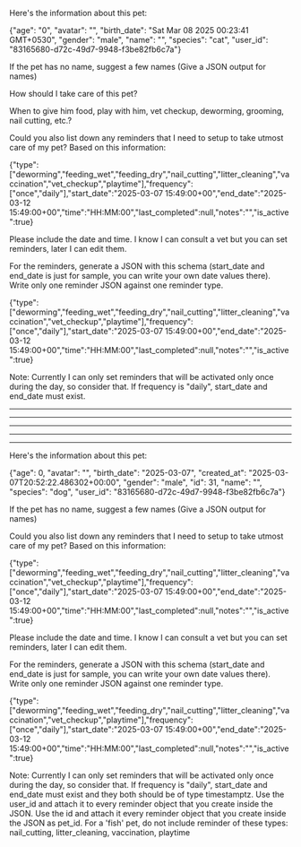 Here's the information about this pet:

{"age": "0", "avatar": "", "birth_date": "Sat Mar 08 2025 00:23:41 GMT+0530", "gender": "male", "name": "", "species": "cat", "user_id": "83165680-d72c-49d7-9948-f3be82fb6c7a"}

If the pet has no name, suggest a few names (Give a JSON output for names)

How should I take care of this pet?

When to give him food, play with him, vet checkup, deworming, grooming, nail cutting, etc.?

Could you also list down any reminders that I need to setup to take utmost care of my pet? Based on this information:

{"type":["deworming","feeding_wet","feeding_dry","nail_cutting","litter_cleaning","vaccination","vet_checkup","playtime"],"frequency":["once","daily"],"start_date":"2025-03-07 15:49:00+00","end_date":"2025-03-12 15:49:00+00","time":"HH:MM:00","last_completed":null,"notes":"","is_active":true}

Please include the date and time. I know I can consult a vet but you can set reminders, later I can edit them.

For the reminders, generate a JSON with this schema (start_date and end_date is just for sample, you can write your own date values there). Write only one reminder JSON against one reminder type.

{"type":["deworming","feeding_wet","feeding_dry","nail_cutting","litter_cleaning","vaccination","vet_checkup","playtime"],"frequency":["once","daily"],"start_date":"2025-03-07 15:49:00+00","end_date":"2025-03-12 15:49:00+00","time":"HH:MM:00","last_completed":null,"notes":"","is_active":true}

Note:
Currently I can only set reminders that will be activated only once during the day, so consider that.
If frequency is "daily", start_date and end_date must exist.

---

---

---

---

---

Here's the information about this pet:

{"age": 0, "avatar": "", "birth_date": "2025-03-07", "created_at": "2025-03-07T20:52:22.486302+00:00", "gender": "male", "id": 31, "name": "", "species": "dog", "user_id": "83165680-d72c-49d7-9948-f3be82fb6c7a"}

If the pet has no name, suggest a few names (Give a JSON output for names)

Could you also list down any reminders that I need to setup to take utmost care of my pet? Based on this information:

{"type":["deworming","feeding_wet","feeding_dry","nail_cutting","litter_cleaning","vaccination","vet_checkup","playtime"],"frequency":["once","daily"],"start_date":"2025-03-07 15:49:00+00","end_date":"2025-03-12 15:49:00+00","time":"HH:MM:00","last_completed":null,"notes":"","is_active":true}

Please include the date and time. I know I can consult a vet but you can set reminders, later I can edit them.

For the reminders, generate a JSON with this schema (start_date and end_date is just for sample, you can write your own date values there). Write only one reminder JSON against one reminder type.

{"type":["deworming","feeding_wet","feeding_dry","nail_cutting","litter_cleaning","vaccination","vet_checkup","playtime"],"frequency":["once","daily"],"start_date":"2025-03-07 15:49:00+00","end_date":"2025-03-12 15:49:00+00","time":"HH:MM:00","last_completed":null,"notes":"","is_active":true}

Note:
Currently I can only set reminders that will be activated only once during the day, so consider that.
If frequency is "daily", start_date and end_date must exist and they both should be of type timestamptz.
Use the user_id and attach it to every reminder object that you create inside the JSON.
Use the id and attach it every reminder object that you create inside the JSON as pet_id.
For a 'fish' pet, do not include reminder of these types: nail_cutting, litter_cleaning, vaccination, playtime
